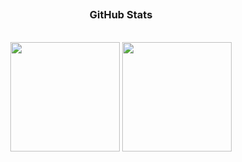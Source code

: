  ## <h3 align="center">GitHub Stats</h3>
 </br>
 
 <div align = "center">
 <img height="175em" src="https://github-readme-stats.vercel.app/api?username=brunonasc74&include_all_commits=true&show_icons=true&title_color=007bff&text_color=e7e7e7&icon_color=007bff&bg_color=171c28"/>
  <img height="175em" src="https://github-readme-stats.vercel.app/api/top-langs/?username=brunonasc74&layout=compact&title_color=007bff&text_color=e7e7e7&icon_color=007bff&bg_color=171c28"/>
</div>
